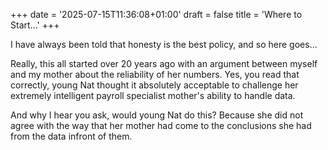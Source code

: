 +++
date = '2025-07-15T11:36:08+01:00'
draft = false
title = 'Where to Start...'
+++

I have always been told that honesty is the best policy, and so here goes... 

Really, this all started over 20 years ago with an argument between myself and my mother about the reliability of her numbers. Yes, you read that correctly, young Nat thought it absolutely acceptable to challenge her extremely intelligent payroll specialist mother's ability to handle data. 

And why I hear you ask, would young Nat do this? Because she did not agree with the way that her mother had come to the conclusions she had from the data infront of them.